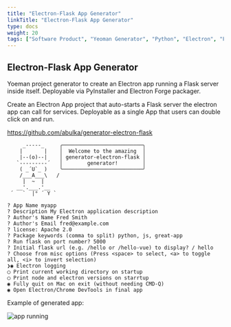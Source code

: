 ```yaml
---
title: "Electron-Flask App Generator"
linkTitle: "Electron-Flask App Generator"
type: docs
weight: 20
tags: ["Software Product", "Yeoman Generator", "Python", "Electron", "Flask"]
---
```


## Electron-Flask App Generator

Yoeman project generator to create an Electron app running a Flask server inside itself. Deployable via PyInstaller and Electron Forge packager.

Create an Electron App project that auto-starts a Flask server the electron app can call for services. Deployable as a single App that users can double click on and run.

https://github.com/abulka/generator-electron-flask


         _-----_     ╭──────────────────────────╮
        |       |    │  Welcome to the amazing  │
        |--(o)--|    │ generator-electron-flask │
       `---------´   │        generator!        │
        ( _´U`_ )    ╰──────────────────────────╯
        /___A___\   /
         |  ~  |     
       __'.___.'__   
     ´   `  |° ´ Y ` 

    ? App Name myapp
    ? Description My Electron application description
    ? Author's Name Fred Smith
    ? Author's Email fred@example.com
    ? license: Apache 2.0
    ? Package keywords (comma to split) python, js, great-app
    ? Run flask on port number? 5000
    ? Initial flask url (e.g. /hello or /hello-vue) to display? / hello
    ? Choose from misc options (Press <space> to select, <a> to toggle all, <i> to invert selection)
    ❯◉ Electron logging
    ◯ Print current working directory on startup
    ◯ Print node and electron versions on starrtup
    ◉ Fully quit on Mac on exit (without needing CMD-Q)
    ◉ Open Electron/Chrome DevTools in final app

Example of generated app:

![app running](https://github.com/abulka/generator-electron-flask/raw/main/doco/electron-flask-demo1.gif)
